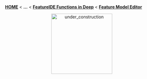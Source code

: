 <!-- Breadcrumb -->
[**HOME**](https://github.com/tthuem/FeatureIDE/wiki) < **...** < [**FeatureIDE Functions in Deep**](https://github.com/tthuem/FeatureIDE/wiki/FeatureIDE-Functions-in-Deep) < [**Feature Model Editor**](https://github.com/tthuem/FeatureIDE/wiki/Feature-Model-Editor)

<!-- Introduction -->
<p align="center">
	<img height="200" width="200" alt="under_construction" src="https://github.com/tthuem/FeatureIDE/wiki/Assets/Home/under_construction.png">
</p>

<!-- Outline -->

<!-- Content -->
